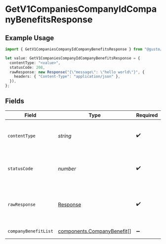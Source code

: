 # GetV1CompaniesCompanyIdCompanyBenefitsResponse

## Example Usage

```typescript
import { GetV1CompaniesCompanyIdCompanyBenefitsResponse } from "@gusto/embedded-api/models/operations";

let value: GetV1CompaniesCompanyIdCompanyBenefitsResponse = {
  contentType: "<value>",
  statusCode: 208,
  rawResponse: new Response("{\"message\": \"hello world\"}", {
    headers: { "Content-Type": "application/json" },
  }),
};
```

## Fields

| Field                                                                    | Type                                                                     | Required                                                                 | Description                                                              |
| ------------------------------------------------------------------------ | ------------------------------------------------------------------------ | ------------------------------------------------------------------------ | ------------------------------------------------------------------------ |
| `contentType`                                                            | *string*                                                                 | :heavy_check_mark:                                                       | HTTP response content type for this operation                            |
| `statusCode`                                                             | *number*                                                                 | :heavy_check_mark:                                                       | HTTP response status code for this operation                             |
| `rawResponse`                                                            | [Response](https://developer.mozilla.org/en-US/docs/Web/API/Response)    | :heavy_check_mark:                                                       | Raw HTTP response; suitable for custom response parsing                  |
| `companyBenefitList`                                                     | [components.CompanyBenefit](../../models/components/companybenefit.md)[] | :heavy_minus_sign:                                                       | Example response                                                         |